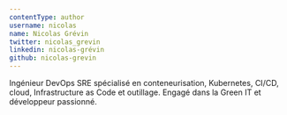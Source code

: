 ```yaml
---
contentType: author
username: nicolas
name: Nicolas Grévin
twitter: nicolas_grevin
linkedin: nicolas-grévin
github: nicolas-grevin
---
```

Ingénieur DevOps SRE spécialisé en conteneurisation, Kubernetes, CI/CD, cloud, Infrastructure as Code et outillage. Engagé dans la Green IT et développeur passionné.
